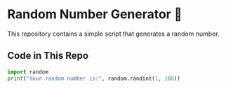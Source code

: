 # Random Number Generator 🎲  

This repository contains a simple script that generates a random number.  

## Code in This Repo  
```python
import random  
print("Your random number is:", random.randint(1, 100))
